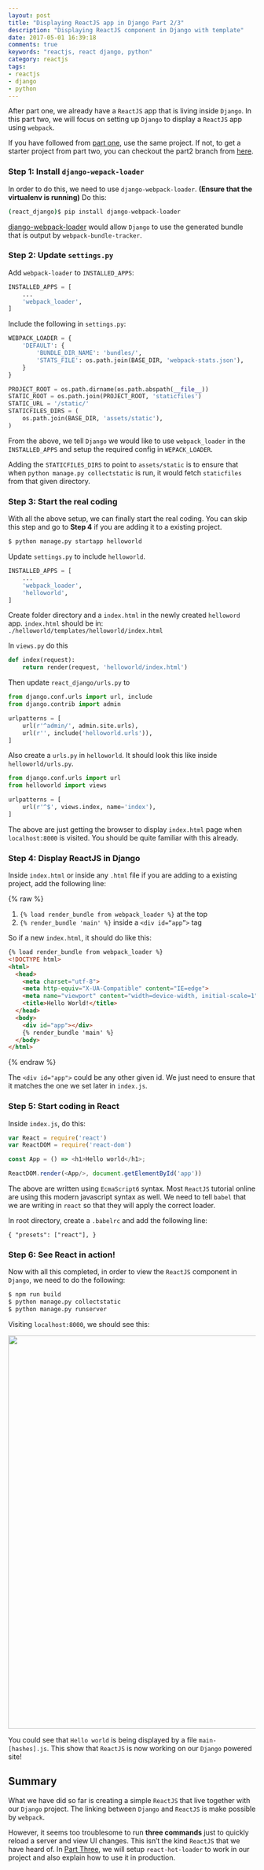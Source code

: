 ```yaml
---
layout: post
title: "Displaying ReactJS app in Django Part 2/3"
description: "Displaying ReactJS component in Django with template"
date: 2017-05-01 16:39:18
comments: true
keywords: "reactjs, react django, python"
category: reactjs
tags:
- reactjs
- django
- python
---
```


After part one, we already have a `ReactJS` app that is living inside `Django`. In this part two, we will focus on setting up `Django` to display a `ReactJS` app using `webpack`.

If you have followed from [part one](https://www.botzeta.com/post/9/), use the same project. If not, to get a starter project from part two, you can checkout the part2 branch from [here](https://github.com/Zaccc123/react-django).

### Step 1: Install `django-wepack-loader`
In order to do this, we need to use `django-webpack-loader`. **(Ensure that the virtualenv is running)**  Do this:

```bash
(react_django)$ pip install django-webpack-loader
```

[django-webpack-loader](https://github.com/ezhome/django-webpack-loader) would allow `Django` to use the generated bundle that is output by `webpack-bundle-tracker`.

### Step 2: Update `settings.py`
Add `webpack-loader` to `INSTALLED_APPS`:

```py
INSTALLED_APPS = [
	...
	'webpack_loader',
]
```

Include the following in `settings.py`:

```py
WEBPACK_LOADER = {
    'DEFAULT': {
        'BUNDLE_DIR_NAME': 'bundles/',
        'STATS_FILE': os.path.join(BASE_DIR, 'webpack-stats.json'),
    }
}

PROJECT_ROOT = os.path.dirname(os.path.abspath(__file__))
STATIC_ROOT = os.path.join(PROJECT_ROOT, 'staticfiles')
STATIC_URL = '/static/'
STATICFILES_DIRS = (
    os.path.join(BASE_DIR, 'assets/static'),
)
```

From the above, we tell `Django` we would like to use `webpack_loader` in the `INSTALLED_APPS` and setup the required config in `WEPACK_LOADER`.

Adding the `STATICFILES_DIRS` to point to `assets/static` is to ensure that when `python manage.py collectstatic` is run, it would fetch `staticfiles` from that given directory.

### Step 3: Start the real coding
With all the above setup, we can finally start the real coding. You can skip this step and go to **Step 4** if you are adding it to a existing project.

```bash
$ python manage.py startapp helloworld
```

Update `settings.py` to include `helloworld`.

```py
INSTALLED_APPS = [
	...
	'webpack_loader',
	'helloworld',
]
```

Create folder directory and a `index.html` in the newly created `helloword` app. `index.html` should be in: `./helloworld/templates/helloworld/index.html`

In `views.py` do this

```py
def index(request):
    return render(request, 'helloworld/index.html')
```

Then update `react_django/urls.py` to

```py
from django.conf.urls import url, include
from django.contrib import admin

urlpatterns = [
    url(r'^admin/', admin.site.urls),
    url(r'', include('helloworld.urls')),
]
```

Also create a `urls.py` in `helloworld`. It should look this like inside `helloworld/urls.py`.

```py
from django.conf.urls import url
from helloworld import views

urlpatterns = [
    url(r'^$', views.index, name='index'),
]
```

The above are just getting the browser to display `index.html` page when `localhost:8000` is visited. You should be quite familiar with this already.

### Step 4: Display ReactJS in Django
Inside `index.html` or inside any `.html` file if you are adding to a existing project, add the following line:

{% raw %}
1. `{% load render_bundle from webpack_loader %}` at the top
2. `{% render_bundle 'main' %}` inside a `<div id=“app”>` tag

So if a new `index.html`, it should do like this:

```html
{% load render_bundle from webpack_loader %}
<!DOCTYPE html>
<html>
  <head>
    <meta charset="utf-8">
    <meta http-equiv="X-UA-Compatible" content="IE=edge">
    <meta name="viewport" content="width=device-width, initial-scale=1">
    <title>Hello World!</title>
  </head>
  <body>
    <div id="app"></div>
    {% render_bundle 'main' %}
  </body>
</html>
```
{% endraw %}

The `<div id="app">` could be any other given id. We just need to ensure that it matches the one we set later in `index.js`.

### Step 5: Start coding in React
Inside `index.js`, do this:

```js
var React = require('react')
var ReactDOM = require('react-dom')

const App = () => <h1>Hello world</h1>;

ReactDOM.render(<App/>, document.getElementById('app'))
```

The above are written using `EcmaScript6` syntax. Most `ReactJS` tutorial online are using this modern javascript syntax as well. We need to tell `babel` that we are writing in `react` so that they will apply the correct loader.

In root directory, create a `.babelrc` and add the following line:

```
{ "presets": ["react"], }
```

### Step 6: See React in action!
Now with all this completed, in order to view the `ReactJS` component in `Django`, we need to do the following:

```bash
$ npm run build
$ python manage.py collectstatic
$ python manage.py runserver
```

Visiting `localhost:8000`, we should see this:

<img src="https://project-zeta.s3-ap-southeast-1.amazonaws.com/post/10/sample.png" width="800">

You could see that `Hello world` is being displayed by a file `main-[hashes].js`. This show that `ReactJS` is now working on our `Django` powered site!

## Summary
What we have did so far is creating a simple `ReactJS` that live together with our `Django` project. The linking between `Django` and `ReactJS` is make possible by `webpack`.

However, it seems too troublesome to run **three commands** just to quickly reload a server and view UI changes. This isn’t the kind `ReactJS` that we have heard of. In [Part Three](http://www.botzeta.com/post/11/), we will setup `react-hot-loader` to work in our project and also explain how to use it in production.
